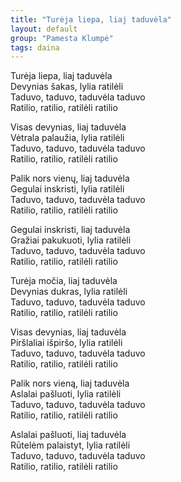 ```yaml
---
title: "Turėja liepa, liaj taduvėla"
layout: default
group: "Pamesta Klumpė"
tags: daina
---
```

Turėja liepa, liaj taduvėla  
Devynias šakas, lylia ratilėli  
Taduvo, taduvo, taduvėla taduvo  
Ratilio, ratilio, ratilėli ratilio  

Visas devynias, liaj taduvėla  
Vėtrala palaužia, lylia ratilėli  
Taduvo, taduvo, taduvėla taduvo  
Ratilio, ratilio, ratilėli ratilio  

Palik nors vienų, liaj taduvėla  
Gegulai inskristi, lylia ratilėli  
Taduvo, taduvo, taduvėla taduvo  
Ratilio, ratilio, ratilėli ratilio  

Gegulai inskristi, liaj taduvėla  
Gražiai pakukuoti, lylia ratilėli  
Taduvo, taduvo, taduvėla taduvo  
Ratilio, ratilio, ratilėli ratilio  

Turėja močia, liaj taduvėla  
Devynias dukras, lylia ratilėli  
Taduvo, taduvo, taduvėla taduvo  
Ratilio, ratilio, ratilėli ratilio  

Visas devynias, liaj taduvėla  
Piršlaliai išpiršo, lylia ratilėli  
Taduvo, taduvo, taduvėla taduvo  
Ratilio, ratilio, ratilėli ratilio  

Palik nors vieną, liaj taduvėla  
Aslalai pašluoti, lylia ratilėli  
Taduvo, taduvo, taduvėla taduvo  
Ratilio, ratilio, ratilėli ratilio  

Aslalai pašluoti, liaj taduvėla  
Rūtelėm palaistyt, lylia ratilėli  
Taduvo, taduvo, taduvėla taduvo  
Ratilio, ratilio, ratilėli ratilio
